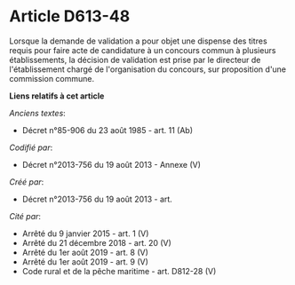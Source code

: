 # Article D613-48

Lorsque la demande de validation a pour objet une dispense des titres requis pour faire acte de candidature à un concours
commun à plusieurs établissements, la décision de validation est prise par le directeur de l'établissement chargé de
l'organisation du concours, sur proposition d'une commission commune.

**Liens relatifs à cet article**

_Anciens textes_:

  - Décret n°85-906 du 23 août 1985 - art. 11 (Ab)

_Codifié par_:

  - Décret n°2013-756 du 19 août 2013 -  Annexe (V)

_Créé par_:

  - Décret n°2013-756 du 19 août 2013 - art.

_Cité par_:

  - Arrêté du 9 janvier 2015 - art. 1 (V)
  - Arrêté du 21 décembre 2018 - art. 20 (V)
  - Arrêté du 1er août 2019 - art. 8 (V)
  - Arrêté du 1er août 2019 - art. 9 (V)
  - Code rural et de la pêche maritime - art. D812-28 (V)
